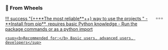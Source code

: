 
### 🧀 From Wheels

<div class="hover-pop" markdown>
<a href="site:get/wheels">
!!! success "{++**The most reliable**++} way to use the projects <span style="float: right;"><small>⭐️⭐️⭐️</small></span>"
    - **Install from pip**, requires basic Python knowledge
    - Run the package commands or as a python import

    <sup><b>Recommended for:</b> Basic users, advanced users, developers</sup>
</a></div>